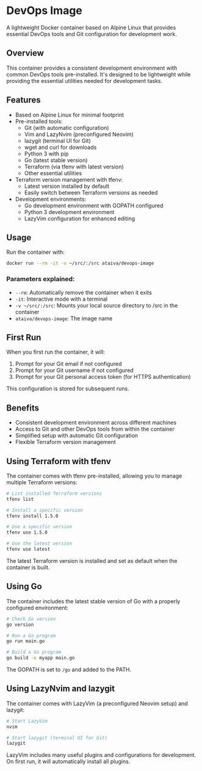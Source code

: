 # DevOps Image

A lightweight Docker container based on Alpine Linux that provides essential DevOps tools and Git configuration for development work.

## Overview

This container provides a consistent development environment with common DevOps tools pre-installed. It's designed to be lightweight while providing the essential utilities needed for development tasks.

## Features

- Based on Alpine Linux for minimal footprint
- Pre-installed tools:
  - Git (with automatic configuration)
  - Vim and LazyNvim (preconfigured Neovim)
  - lazygit (terminal UI for Git)
  - wget and curl for downloads
  - Python 3 with pip
  - Go (latest stable version)
  - Terraform (via tfenv with latest version)
  - Other essential utilities
- Terraform version management with tfenv:
  - Latest version installed by default
  - Easily switch between Terraform versions as needed
- Development environments:
  - Go development environment with GOPATH configured
  - Python 3 development environment
  - LazyVim configuration for enhanced editing

## Usage

Run the container with:

```bash
docker run --rm -it -v ~/src/:/src ataiva/devops-image
```

### Parameters explained:

- `--rm`: Automatically remove the container when it exits
- `-it`: Interactive mode with a terminal
- `-v ~/src/:/src`: Mounts your local source directory to /src in the container
- `ataiva/devops-image`: The image name

## First Run

When you first run the container, it will:

1. Prompt for your Git email if not configured
2. Prompt for your Git username if not configured
3. Prompt for your Git personal access token (for HTTPS authentication)

This configuration is stored for subsequent runs.

## Benefits

- Consistent development environment across different machines
- Access to Git and other DevOps tools from within the container
- Simplified setup with automatic Git configuration
- Flexible Terraform version management

## Using Terraform with tfenv

The container comes with tfenv pre-installed, allowing you to manage multiple Terraform versions:

```bash
# List installed Terraform versions
tfenv list

# Install a specific version
tfenv install 1.5.0

# Use a specific version
tfenv use 1.5.0

# Use the latest version
tfenv use latest
```

The latest Terraform version is installed and set as default when the container is built.

## Using Go

The container includes the latest stable version of Go with a properly configured environment:

```bash
# Check Go version
go version

# Run a Go program
go run main.go

# Build a Go program
go build -o myapp main.go
```

The GOPATH is set to `/go` and added to the PATH.

## Using LazyNvim and lazygit

The container comes with LazyVim (a preconfigured Neovim setup) and lazygit:

```bash
# Start LazyVim
nvim

# Start lazygit (terminal UI for Git)
lazygit
```

LazyVim includes many useful plugins and configurations for development. On first run, it will automatically install all plugins.
